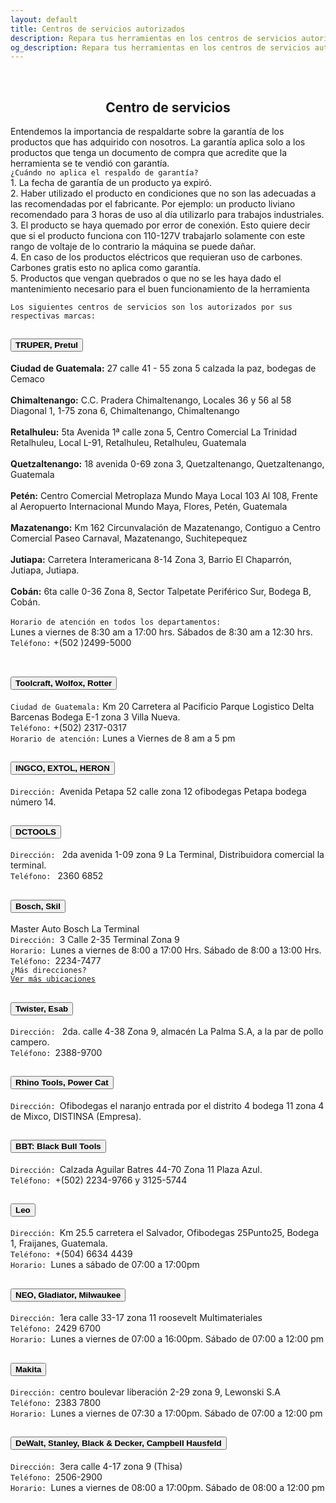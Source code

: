 ```yaml
---
layout: default
title: Centros de servicios autorizados
description: Repara tus herramientas en los centros de servicios autorizados de marcas como Bosch, Dewalt, Makita, Truper, Esab, Leo, Stanley, BBT y más, disponibles en nuestra ferretería en Guatemala. Mantén tus herramientas en perfecto estado con la reparación profesional que necesitas.
og_description: Repara tus herramientas en los centros de servicios autorizados de marcas como Bosch, Dewalt, Makita, Truper, Esab, Leo, Stanley, BBT y más, disponibles en nuestra ferretería en Guatemala. Mantén tus herramientas en perfecto estado con la reparación profesional que necesitas
---
```

<br>
<h2 style="text-align:center" title="Contactar a Mini ferreteria La Cadena">Centro de servicios</h2>
Entendemos la importancia de respaldarte sobre la garantía de los productos que has adquirido con nosotros. La garantía aplica solo a los
productos que tenga un documento de compra que acredite que la herramienta se te vendió con garantía.<br>
<code>¿Cuándo no aplica el respaldo de garantía?</code><br>
1. La fecha de garantía de un producto ya expiró.<br>
2. Haber utilizado el producto en condiciones que no son las adecuadas a las recomendadas por el fabricante. Por ejemplo: un producto liviano recomendado para 3 horas de uso al día utilizarlo para trabajos industriales.<br>
3. El producto se haya quemado por error de conexión. Esto quiere decir que si el producto funciona con 110-127V trabajarlo solamente con este rango de voltaje de lo contrario la máquina se puede dañar.<br>
4. En caso de los productos eléctricos que requieran uso de carbones. Carbones gratis esto no aplica como garantía.<br>
5. Productos que vengan quebrados o que no se les haya dado el mantenimiento necesario para el buen funcionamiento de la herramienta<br>

<code>Los siguientes centros de servicios son los autorizados por sus respectivas marcas:</code>
<div class="accordion" id="accordionFlushExample">
  <div class="accordion-item">
    <h2 class="accordion-header" id="flush-headingOne">
      <button class="accordion-button collapsed" type="button" data-bs-toggle="collapse" data-bs-target="#flush-collapseOne" aria-expanded="false" aria-controls="flush-collapseOne">
       <strong>TRUPER, Pretul</strong>
      </button>
    </h2>
    <div id="flush-collapseOne" class="accordion-collapse collapse" aria-labelledby="flush-headingOne" data-bs-parent="#accordionFlushExample">
      <div class="accordion-body">
      <strong>Ciudad de Guatemala:</strong> 27 calle 41 - 55 zona 5 calzada la paz, bodegas de Cemaco<br><br>
      <strong>Chimaltenango:</strong> C.C. Pradera Chimaltenango, Locales 36 y 56 al 58 Diagonal 1, 1-75 zona 6, Chimaltenango, Chimaltenango<br><br>
      <strong>Retalhuleu:</strong> 5ta Avenida 1ª calle zona 5, Centro Comercial La Trinidad Retalhuleu, Local L-91, Retalhuleu, Retalhuleu, Guatemala<br><br>
      <strong>Quetzaltenango:</strong> 18 avenida 0-69 zona 3, Quetzaltenango, Quetzaltenango, Guatemala<br><br>
      <strong>Pet&eacute;n:</strong> Centro Comercial Metroplaza Mundo Maya Local 103 Al 108, Frente al Aeropuerto Internacional Mundo Maya, Flores, Petén, Guatemala<br><br>
      <strong>Mazatenango:</strong> Km 162 Circunvalación de Mazatenango, Contiguo a Centro Comercial Paseo Carnaval, Mazatenango, Suchitepequez<br><br>
      <strong>Jutiapa:</strong> Carretera Interamericana 8-14 Zona 3, Barrio El Chaparr&oacute;n, Jutiapa, Jutiapa.<br><br>
      <strong>Cob&aacute;n:</strong> 6ta calle 0-36 Zona 8, Sector Talpetate Perif&eacute;rico Sur, Bodega B, Cobán.<br><br>
      <code>Horario de atenci&oacute;n en todos los departamentos: </code><br>Lunes a viernes de 8:30 am a 17:00 hrs. Sábados de 8:30 am a 12:30 hrs.<br>
      <code>Tel&eacute;fono:</code> +(502 )2499-5000<br><br>
      </div>
    </div>
  </div>
  <div class="accordion-item">
    <h2 class="accordion-header" id="flush-headingTwo">
      <button class="accordion-button collapsed" type="button" data-bs-toggle="collapse" data-bs-target="#flush-collapseTwo" aria-expanded="false" aria-controls="flush-collapseTwo">
        <strong>Toolcraft, Wolfox, Rotter</strong>
      </button>
    </h2>
    <div id="flush-collapseTwo" class="accordion-collapse collapse" aria-labelledby="flush-headingTwo" data-bs-parent="#accordionFlushExample">
      <div class="accordion-body">
       <code>Ciudad de Guatemala:</code>  Km 20 Carretera al Pacificio Parque Logistico Delta Barcenas Bodega E-1 zona 3 Villa Nueva.<br>
       <code>Tel&eacute;fono:</code> +(502) 2317-0317<br>
       <code>Horario de atención:</code> Lunes a Viernes de 8 am a 5 pm
      </div>
    </div>
  </div>
  <div class="accordion-item">
    <h2 class="accordion-header" id="flush-headingThree">
      <button class="accordion-button collapsed" type="button" data-bs-toggle="collapse" data-bs-target="#flush-collapseThree" aria-expanded="false" aria-controls="flush-collapseThree">
       <strong>INGCO, EXTOL, HERON</strong>
      </button>
    </h2>
    <div id="flush-collapseThree" class="accordion-collapse collapse" aria-labelledby="flush-headingThree" data-bs-parent="#accordionFlushExample">
      <div class="accordion-body">
       <code>Dirección: </code>Avenida Petapa 52 calle zona 12 ofibodegas Petapa bodega número 14.
      </div>
    </div>
  </div>
  <div class="accordion-item">
    <h2 class="accordion-header" id="flush-headingFour">
      <button class="accordion-button collapsed" type="button" data-bs-toggle="collapse" data-bs-target="#flush-collapseFour" aria-expanded="false" aria-controls="flush-collapseFour">
       <strong>DCTOOLS</strong>
      </button>
    </h2>
    <div id="flush-collapseFour" class="accordion-collapse collapse" aria-labelledby="flush-headingFour" data-bs-parent="#accordionFlushExample">
      <div class="accordion-body">
       <code>Dirección: </code> 2da avenida 1-09 zona 9 La Terminal, Distribuidora comercial la terminal.<br>
       <code>Teléfono: </code> 2360 6852
      </div>
    </div>
  </div>
    <div class="accordion-item">
    <h2 class="accordion-header" id="flush-headingFive">
      <button class="accordion-button collapsed" type="button" data-bs-toggle="collapse" data-bs-target="#flush-collapseFive" aria-expanded="false" aria-controls="flush-collapseFive">
       <strong>Bosch, Skil</strong>
      </button>
    </h2>
    <div id="flush-collapseFive" class="accordion-collapse collapse" aria-labelledby="flush-headingFive" data-bs-parent="#accordionFlushExample">
      <div class="accordion-body">
      Master Auto Bosch La Terminal<br>
      <code>Dirección: </code>3 Calle 2-35 Terminal Zona 9<br>
      <code>Horario: </code>Lunes a viernes de 8:00 a 17:00 Hrs. Sábado de 8:00 a 13:00 Hrs.<br>
      <code>Teléfono: </code>2234-7477<br>
      <code>¿Más direcciones?</code><br>
      <code><a href="https://grupomaster.com.gt/ubicaciones/" class="btn btn-primary" role="button" rel="nofollow">Ver más ubicaciones</a></code>
      </div>
    </div>
  </div>
      <div class="accordion-item">
    <h2 class="accordion-header" id="flush-headingSix">
      <button class="accordion-button collapsed" type="button" data-bs-toggle="collapse" data-bs-target="#flush-collapseSix" aria-expanded="false" aria-controls="flush-collapseSix">
       <strong>Twister, Esab</strong>
      </button>
    </h2>
    <div id="flush-collapseSix" class="accordion-collapse collapse" aria-labelledby="flush-headingSix" data-bs-parent="#accordionFlushExample">
      <div class="accordion-body">
       <code>Dirección: </code> 2da. calle 4-38 Zona 9, almacén La Palma S.A, a la par de pollo campero.<br>
      <code>Teléfono: </code>2388-9700
      </div>
    </div>
  </div>
    <div class="accordion-item">
    <h2 class="accordion-header" id="flush-headingSeven">
      <button class="accordion-button collapsed" type="button" data-bs-toggle="collapse" data-bs-target="#flush-collapseSeven" aria-expanded="false" aria-controls="flush-collapseSeven">
       <strong>Rhino Tools, Power Cat</strong>
      </button>
    </h2>
    <div id="flush-collapseSeven" class="accordion-collapse collapse" aria-labelledby="flush-headingSeven" data-bs-parent="#accordionFlushExample">
      <div class="accordion-body">
      <code>Dirección: </code>Ofibodegas el naranjo entrada por el distrito 4 bodega 11 zona 4 de Mixco, DISTINSA (Empresa).
      </div>
    </div>
  </div>
  <div class="accordion-item">
    <h2 class="accordion-header" id="flush-heading8">
      <button class="accordion-button collapsed" type="button" data-bs-toggle="collapse" data-bs-target="#flush-collapse8" aria-expanded="false" aria-controls="flush-collapse8">
       <strong>BBT: Black Bull Tools</strong>
      </button>
    </h2>
    <div id="flush-collapse8" class="accordion-collapse collapse" aria-labelledby="flush-heading8" data-bs-parent="#accordionFlushExample">
      <div class="accordion-body">
      <code>Dirección: </code>Calzada Aguilar Batres 44-70 Zona 11 Plaza Azul.<br>
      <code>Tel&eacute;fono: </code>+(502) 2234-9766 y 3125-5744<br>
      </div>
    </div>
  </div>
    <div class="accordion-item">
    <h2 class="accordion-header" id="flush-heading9">
      <button class="accordion-button collapsed" type="button" data-bs-toggle="collapse" data-bs-target="#flush-collapse9" aria-expanded="false" aria-controls="flush-collapse9">
       <strong>Leo</strong>
      </button>
    </h2>
    <div id="flush-collapse9" class="accordion-collapse collapse" aria-labelledby="flush-heading8" data-bs-parent="#accordionFlushExample">
      <div class="accordion-body">
      <code>Dirección: </code>Km 25.5 carretera el Salvador, Ofibodegas 25Punto25, Bodega 1, Fraijanes, Guatemala.<br>
      <code>Tel&eacute;fono: </code>+(504) 6634 4439<br>
      <code>Horario: </code>Lunes a sábado de 07:00 a 17:00pm<br>
      </div>
    </div>
  </div>
      <div class="accordion-item">
    <h2 class="accordion-header" id="flush-heading10">
      <button class="accordion-button collapsed" type="button" data-bs-toggle="collapse" data-bs-target="#flush-collapse10" aria-expanded="false" aria-controls="flush-collapse10">
       <strong>NEO, Gladiator, Milwaukee</strong>
      </button>
    </h2>
    <div id="flush-collapse10" class="accordion-collapse collapse" aria-labelledby="flush-heading10" data-bs-parent="#accordionFlushExample">
      <div class="accordion-body">
      <code>Dirección: </code>1era calle 33-17 zona 11 roosevelt Multimateriales<br>
      <code>Tel&eacute;fono: </code>2429 6700<br>
      <code>Horario: </code>Lunes a viernes de 07:00 a 16:00pm. Sábado de 07:00 a 12:00 pm<br>
      </div>
    </div>
  </div>
        <div class="accordion-item">
    <h2 class="accordion-header" id="flush-heading11">
      <button class="accordion-button collapsed" type="button" data-bs-toggle="collapse" data-bs-target="#flush-collapse11" aria-expanded="false" aria-controls="flush-collapse11">
       <strong>Makita</strong>
      </button>
    </h2>
    <div id="flush-collapse11" class="accordion-collapse collapse" aria-labelledby="flush-heading11" data-bs-parent="#accordionFlushExample">
      <div class="accordion-body">
      <code>Dirección: </code>centro boulevar liberación 2-29 zona 9, Lewonski S.A<br>
      <code>Tel&eacute;fono: </code>2383 7800<br>
      <code>Horario: </code>Lunes a viernes de 07:30 a 17:00pm. Sábado de 07:00 a 12:00 pm<br>
      </div>
    </div>
  </div>
  <div class="accordion-item">
    <h2 class="accordion-header" id="flush-heading12">
      <button class="accordion-button collapsed" type="button" data-bs-toggle="collapse" data-bs-target="#flush-collapse12" aria-expanded="false" aria-controls="flush-collapse12">
       <strong>DeWalt, Stanley, Black & Decker, Campbell Hausfeld </strong>
      </button>
    </h2>
    <div id="flush-collapse12" class="accordion-collapse collapse" aria-labelledby="flush-heading12" data-bs-parent="#accordionFlushExample">
      <div class="accordion-body">
      <code>Dirección: </code>3era calle 4-17 zona 9 (Thisa)<br>
      <code>Tel&eacute;fono: </code>2506-2900<br>
      <code>Horario: </code>Lunes a viernes de 08:00 a 17:00pm. Sábado de 08:00 a 12:00 pm<br>
      </div>
    </div>
  </div>
</div>
<!--script src="https://cdn.jsdelivr.net/npm/bootstrap@5.0.2/dist/js/bootstrap.bundle.min.js" integrity="sha384-MrcW6ZMFYlzcLA8Nl+NtUVF0sA7MsXsP1UyJoMp4YLEuNSfAP+JcXn/tWtIaxVXM" crossorigin="anonymous"></script-->
<script src="{{ "/assets/js/bootstrap-5.0.2.js" | prepend: site.baseurl | replace: '//', '/' }}"></script>